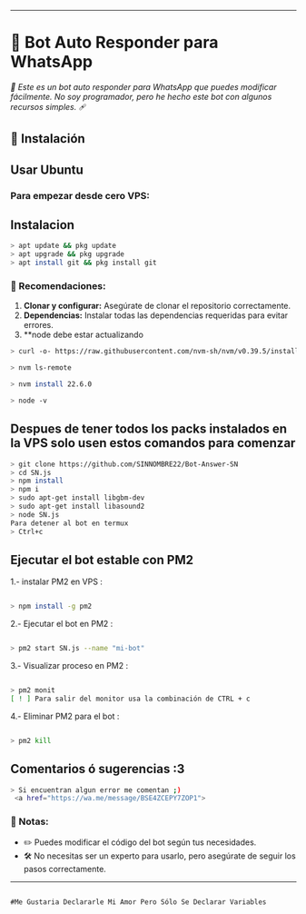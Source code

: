 
---

# **🌟 Bot Auto Responder para WhatsApp**  
*🤖 Este es un bot auto responder para WhatsApp que puedes modificar fácilmente. No soy programador, pero he hecho este bot con algunos recursos simples.* 🩹

## **🚀 Instalación**
## **Usar Ubuntu**
### **Para empezar desde cero VPS:**

## Instalacion
```bash
> apt update && pkg update
> apt upgrade && pkg upgrade
> apt install git && pkg install git
```

### **📝 Recomendaciones:**
1. **Clonar y configurar:** Asegúrate de clonar el repositorio correctamente.
2. **Dependencias:** Instalar todas las dependencias requeridas para evitar errores.
3. **node debe estar actualizando


```bash
> curl -o- https://raw.githubusercontent.com/nvm-sh/nvm/v0.39.5/install.sh | bash

> nvm ls-remote

> nvm install 22.6.0

> node -v
```

## Despues de tener todos los packs instalados en la VPS solo usen estos comandos para comenzar

```bash
> git clone https://github.com/SINNOMBRE22/Bot-Answer-SN
> cd SN.js
> npm install
> npm i
> sudo apt-get install libgbm-dev
> sudo apt-get install libasound2
> node SN.js
Para detener al bot en termux
> Ctrl+c
```
## Ejecutar el bot estable con PM2

1.- instalar PM2 en VPS :
```bash

> npm install -g pm2

```  

2.- Ejecutar el bot en PM2 :
```bash 

> pm2 start SN.js --name "mi-bot"

```
3.- Visualizar proceso en PM2 :
```bash 

> pm2 monit
[ ! ] Para salir del monitor usa la combinación de CTRL + c
```

4.- Eliminar PM2 para el bot :
```bash

> pm2 kill
```

## Comentarios ó sugerencias :3

```bash
> Si encuentran algun error me comentan ;)
 <a href="https://wa.me/message/BSE4ZCEPY7ZOP1">
```

### **📌 Notas:**
- ✏️ Puedes modificar el código del bot según tus necesidades.
- 🛠️ No necesitas ser un experto para usarlo, pero asegúrate de seguir los pasos correctamente.

---
```

#Me Gustaria Declararle Mi Amor Pero Sólo Se Declarar Variables 
